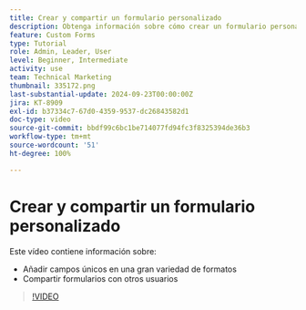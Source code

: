 ```yaml
---
title: Crear y compartir un formulario personalizado
description: Obtenga información sobre cómo crear un formulario personalizado, añadir campos únicos al formulario y compartir formularios con los usuarios.
feature: Custom Forms
type: Tutorial
role: Admin, Leader, User
level: Beginner, Intermediate
activity: use
team: Technical Marketing
thumbnail: 335172.png
last-substantial-update: 2024-09-23T00:00:00Z
jira: KT-8909
exl-id: b37334c7-67d0-4359-9537-dc26843582d1
doc-type: video
source-git-commit: bbdf99c6bc1be714077fd94fc3f8325394de36b3
workflow-type: tm+mt
source-wordcount: '51'
ht-degree: 100%

---
```


# Crear y compartir un formulario personalizado

Este vídeo contiene información sobre:

* Añadir campos únicos en una gran variedad de formatos
* Compartir formularios con otros usuarios

>[!VIDEO](https://video.tv.adobe.com/v/335172/?quality=12&learn=on&enablevpops=1)

